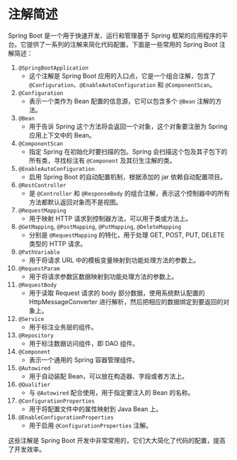 # 注解简述

Spring Boot 是一个用于快速开发、运行和管理基于 Spring 框架的应用程序的平台。它提供了一系列的注解来简化代码配置，下面是一些常用的 Spring Boot 注解简述：

1. `@SpringBootApplication`
   - 这个注解是 Spring Boot 应用的入口点，它是一个组合注解，包含了 `@Configuration`、`@EnableAutoConfiguration` 和 `@ComponentScan`。
2. `@Configuration`
   - 表示一个类作为 Bean 配置的信息源，它可以包含多个 `@Bean` 注解的方法。
3. `@Bean`
   - 用于告诉 Spring 这个方法将会返回一个对象，这个对象要注册为 Spring 应用上下文中的 Bean。
4. `@ComponentScan`
   - 指定 Spring 在初始化时要扫描的包。Spring 会扫描这个包及其子包下的所有类，寻找标注有 `@Component` 及其衍生注解的类。
5. `@EnableAutoConfiguration`
   - 启用 Spring Boot 的自动配置机制，根据添加的 jar 依赖自动配置项目。
6. `@RestController`
   - 是 `@Controller` 和 `@ResponseBody` 的组合注解，表示这个控制器中的所有方法都默认返回对象而不是视图。
7. `@RequestMapping`
   - 用于映射 HTTP 请求到控制器方法，可以用于类或方法上。
8. `@GetMapping`, `@PostMapping`, `@PutMapping`, `@DeleteMapping`
   - 分别是 `@RequestMapping` 的特化，用于处理 GET, POST, PUT, DELETE 类型的 HTTP 请求。
9. `@PathVariable`
   - 用于将请求 URL 中的模板变量映射到功能处理方法的参数上。
10. `@RequestParam`
    - 用于将请求参数区数据映射到功能处理方法的参数上。
11. `@RequestBody`
    - 用于读取 Request 请求的 body 部分数据，使用系统默认配置的 HttpMessageConverter 进行解析，然后把相应的数据绑定到要返回的对象上。
12. `@Service`
    - 用于标注业务层的组件。
13. `@Repository`
    - 用于标注数据访问组件，即 DAO 组件。
14. `@Component`
    - 表示一个通用的 Spring 容器管理组件。
15. `@Autowired`
    - 用于自动装配 Bean，可以放在构造器、字段或者方法上。
16. `@Qualifier`
    - 与 `@Autowired` 配合使用，用于指定要注入的 Bean 的名称。
17. `@ConfigurationProperties`
    - 用于将配置文件中的属性映射到 Java Bean 上。
18. `@EnableConfigurationProperties`
    - 用于启用 `@ConfigurationProperties` 注解。

这些注解是 Spring Boot 开发中非常常用的，它们大大简化了代码的配置，提高了开发效率。